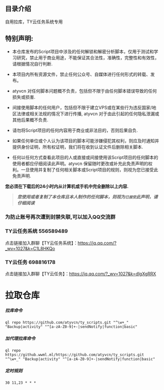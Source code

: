 ## 目录介绍
自用拉库，TY云任务系统专用
## 特别声明:

* 本仓库发布的Script项目中涉及的任何解锁和解密分析脚本，仅用于测试和学习研究，禁止用于商业用途，不能保证其合法性，准确性，完整性和有效性，请根据情况自行判断.

* 本项目内所有资源文件，禁止任何公众号、自媒体进行任何形式的转载、发布。

* atyvcn 对任何脚本问题概不负责，包括但不限于由任何脚本错误导致的任何损失或损害.

* 间接使用脚本的任何用户，包括但不限于建立VPS或在某些行为违反国家/地区法律或相关法规的情况下进行传播, atyvcn 对于由此引起的任何隐私泄漏或其他后果概不负责.

* 请勿将Script项目的任何内容用于商业或非法目的，否则后果自负.

* 如果任何单位或个人认为该项目的脚本可能涉嫌侵犯其权利，则应及时通知并提供身份证明，所有权证明，我们将在收到认证文件后删除相关脚本.

* 任何以任何方式查看此项目的人或直接或间接使用该Script项目的任何脚本的使用者都应仔细阅读此声明。atyvcn 保留随时更改或补充此免责声明的权利。一旦使用并复制了任何相关脚本或Script项目的规则，则视为您已接受此免责声明.

**您必须在下载后的24小时内从计算机或手机中完全删除以上内容.**  </br>
> ***您使用或者复制了本仓库且本人制作的任何脚本，则视为`已接受`此声明，请仔细阅读***


### 为防止账号再次遭到封禁失联,可以加入QQ交流群
### TY云任务系统 556589489
点击链接加入群聊【TY云任务系统】：https://jq.qq.com/?_wv=1027&k=C1L8HKQo

### TY云任务 698816178
点击链接加入群聊【TY云任务】：https://jq.qq.com/?_wv=1027&k=dlgXgRRX

# 拉取仓库
##### 拉库命令
```
ql repo https://github.com/atyvcn/ty_scripts.git "^\w+_" "Backup|activity" "^[a-zA-Z0-9]+-|sendNotify|function|basic"
```
##### 加代理拉库命令
```
ql repo https://github.wwml.ml/https://github.com/atyvcn/ty_scripts.git "^\w+_" "Backup|activity" "^[a-zA-Z0-9]+-|sendNotify|function|basic"
```
##### 定时规则
```
30 11,23 * * *
```